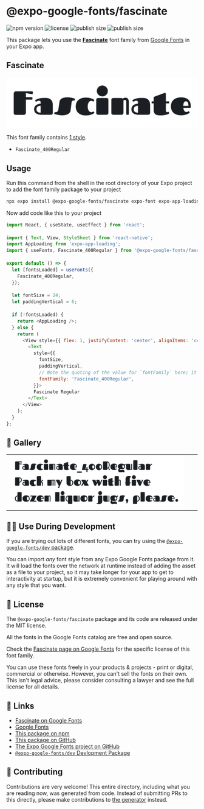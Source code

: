 # @expo-google-fonts/fascinate

![npm version](https://flat.badgen.net/npm/v/@expo-google-fonts/fascinate)
![license](https://flat.badgen.net/github/license/expo/google-fonts)
![publish size](https://flat.badgen.net/packagephobia/install/@expo-google-fonts/fascinate)
![publish size](https://flat.badgen.net/packagephobia/publish/@expo-google-fonts/fascinate)

This package lets you use the [**Fascinate**](https://fonts.google.com/specimen/Fascinate) font family from [Google Fonts](https://fonts.google.com/) in your Expo app.

## Fascinate

![Fascinate](./font-family.png)

This font family contains [1 style](#-gallery).

- `Fascinate_400Regular`

## Usage

Run this command from the shell in the root directory of your Expo project to add the font family package to your project
```sh
npx expo install @expo-google-fonts/fascinate expo-font expo-app-loading
```

Now add code like this to your project
```js
import React, { useState, useEffect } from 'react';

import { Text, View, StyleSheet } from 'react-native';
import AppLoading from 'expo-app-loading';
import { useFonts, Fascinate_400Regular } from '@expo-google-fonts/fascinate';

export default () => {
  let [fontsLoaded] = useFonts({
    Fascinate_400Regular,
  });

  let fontSize = 24;
  let paddingVertical = 6;

  if (!fontsLoaded) {
    return <AppLoading />;
  } else {
    return (
      <View style={{ flex: 1, justifyContent: 'center', alignItems: 'center' }}>
        <Text
          style={{
            fontSize,
            paddingVertical,
            // Note the quoting of the value for `fontFamily` here; it expects a string!
            fontFamily: 'Fascinate_400Regular',
          }}>
          Fascinate Regular
        </Text>
      </View>
    );
  }
};

```

## 🔡 Gallery


||||
|-|-|-|
|![Fascinate_400Regular](./Fascinate_400Regular.ttf.png)||||


## 👩‍💻 Use During Development

If you are trying out lots of different fonts, you can try using the [`@expo-google-fonts/dev` package](https://github.com/expo/google-fonts/tree/master/font-packages/dev#readme).

You can import *any* font style from any Expo Google Fonts package from it. It will load the fonts
over the network at runtime instead of adding the asset as a file to your project, so it may take longer
for your app to get to interactivity at startup, but it is extremely convenient
for playing around with any style that you want.

## 📖 License

The `@expo-google-fonts/fascinate` package and its code are released under the MIT license.

All the fonts in the Google Fonts catalog are free and open source.

Check the [Fascinate page on Google Fonts](https://fonts.google.com/specimen/Fascinate) for the specific license of this font family.

You can use these fonts freely in your products & projects - print or digital, commercial or otherwise. However, you can't sell the fonts on their own. This isn't legal advice, please consider consulting a lawyer and see the full license for all details.

## 🔗 Links

- [Fascinate on Google Fonts](https://fonts.google.com/specimen/Fascinate)
- [Google Fonts](https://fonts.google.com/)
- [This package on npm](https://www.npmjs.com/package/@expo-google-fonts/fascinate)
- [This package on GitHub](https://github.com/expo/google-fonts/tree/master/font-packages/fascinate)
- [The Expo Google Fonts project on GitHub](https://github.com/expo/google-fonts)
- [`@expo-google-fonts/dev` Devlopment Package](https://github.com/expo/google-fonts/tree/master/font-packages/dev)

## 🤝 Contributing

Contributions are very welcome! This entire directory, including what you are reading now, was generated from code. Instead of submitting PRs to this directly, please make contributions to [the generator](https://github.com/expo/google-fonts/tree/master/packages/generator) instead.
